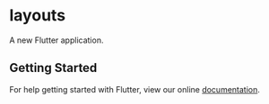 # layouts

A new Flutter application.

## Getting Started

For help getting started with Flutter, view our online
[documentation](https://flutter.io/).
